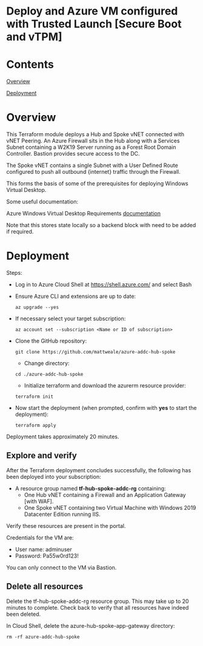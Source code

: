 # **Deploy and Azure VM configured with Trusted Launch [Secure Boot and vTPM]**

# Contents
[Overview](#overview)


[Deployment](#deployment)

# Overview

This Terraform module deploys a Hub and Spoke vNET connected with vNET Peering. An Azure Firewall sits in the Hub along with a Services Subnet containing a W2K19 Server running as a Forest Root Domain Controller. Bastion provides secure access to the DC.

The Spoke vNET contains a single Subnet with a User Defined Route configured to push all outbound {internet} traffic through the Firewall.

This forms the basis of some of the prerequisites for deploying Windows Virtual Desktop.

Some useful documentation:

Azure Windows Virtual Desktop Requirements [documentation](https://docs.microsoft.com/en-gb/azure/virtual-desktop/overview#requirements)


Note that this stores state locally so a backend block with need to be added if required.

# Deployment

Steps:
- Log in to Azure Cloud Shell at https://shell.azure.com/ and select Bash
- Ensure Azure CLI and extensions are up to date:
  
  `az upgrade --yes`
  
- If necessary select your target subscription:
  
  `az account set --subscription <Name or ID of subscription>`
  
- Clone the  GitHub repository:
  
  `git clone https://github.com/mattweale/azure-addc-hub-spoke`
  
  - Change directory:
  
  `cd ./azure-addc-hub-spoke`
  - Initialize terraform and download the azurerm resource provider:

  `terraform init`

- Now start the deployment (when prompted, confirm with **yes** to start the deployment):
 
  `terraform apply`

Deployment takes approximately 20 minutes. 
## Explore and verify

After the Terraform deployment concludes successfully, the following has been deployed into your subscription:
- A resource group named **tf-hub-spoke-addc-rg** containing:
  - One Hub vNET containing a Firewall and an Application Gateway [with WAF].
  - One Spoke vNET containing two Virtual Machine with Windows 2019 Datacenter Edition running IIS.

Verify these resources are present in the portal.

Credentials for the VM are:
- User name: adminuser
- Password: Pa55w0rd123!

You can only connect to the VM via Bastion.

## Delete all resources

Delete the tf-hub-spoke-addc-rg resource group. This may take up to 20 minutes to complete. Check back to verify that all resources have indeed been deleted.

In Cloud Shell, delete the azure-hub-spoke-app-gateway directory:

`rm -rf azure-addc-hub-spoke`
